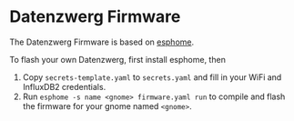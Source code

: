 # Datenzwerg Firmware

The Datenzwerg Firmware is based on [esphome](https://esphome.io/).

To flash your own Datenzwerg, first install esphome, then

1. Copy `secrets-template.yaml` to `secrets.yaml` and fill in your WiFi and InfluxDB2 credentials.
2. Run `esphome -s name <gnome> firmware.yaml run` to compile and flash the firmware for your gnome named `<gnome>`.
